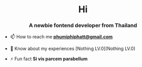 <h1 align="center">Hi</h1>
<h3 align="center">A newbie fontend developer from Thailand</h3>

- 📫 How to reach me **phumiphiphatt@gmail.com**

- 📄 Know about my experiences [Nothing LV.0](Nothing LV.0)

- ⚡ Fun fact **Si vis parcem parabellum**
